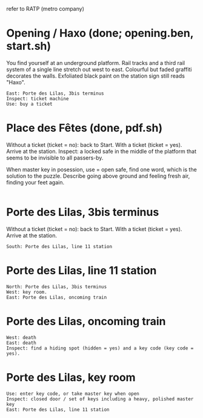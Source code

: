 refer to RATP (metro company)

# Opening / Haxo (done; opening.ben, start.sh)

You find yourself at an underground platform. Rail tracks and a third rail system of a single line stretch out west to east.
Colourful but faded graffiti decorates the walls. Exfoliated black paint on the station sign still reads "Haxo".

```West: Place des Fêtes
East: Porte des Lilas, 3bis terminus
Inspect: ticket machine
Use: buy a ticket
```

# Place des Fêtes (done, pdf.sh)

Without a ticket (ticket = no): back to Start.
With a ticket (ticket = yes). Arrive at the station.
Inspect: a locked safe in the middle of the platform that seems to be invisible to all passers-by.

When master key in posession, use = open safe, find one word, which is the solution to the puzzle. Describe going above ground and feeling fresh air, finding your feet again.

```East: Haxo
```

# Porte des Lilas, 3bis terminus

Without a ticket (ticket = no): back to Start.
With a ticket (ticket = yes). Arrive at the station.


```West: Haxo
South: Porte des Lilas, line 11 station
```

# Porte des Lilas, line 11 station

```
North: Porte des Lilas, 3bis terminus
West: key room.
East: Porte des Lilas, oncoming train
```

# Porte des Lilas, oncoming train

```
West: death
East: death
Inspect: find a hiding spot (hidden = yes) and a key code (key code = yes).
```

# Porte des Lilas, key room

```
Use: enter key code, or take master key when open
Inspect: closed door / set of keys including a heavy, polished master key
East: Porte des Lilas, line 11 station
```
